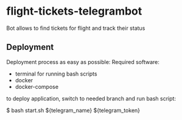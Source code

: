 # flight-tickets-telegrambot
Bot allows to find tickets for flight and track their status


## Deployment 
Deployment process as easy as possible:
Required software:
- terminal for running bash scripts
- docker
- docker-compose

to deploy application, switch to needed branch and run bash script:

$ bash start.sh ${telegram_name} ${telegram_token}